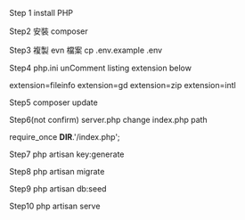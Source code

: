 Step 1
install PHP

Step2
安裝 composer

Step3
複製 evn 檔案
cp .env.example .env

Step4
php.ini unComment listing extension below

extension=fileinfo
extension=gd
extension=zip
extension=intl

Step5
composer update

Step6(not confirm)
server.php change index.php path

require_once **DIR**.'/index.php';

Step7
php artisan key:generate

Step8
php artisan migrate

Step9
php artisan db:seed

Step10
php artisan serve
